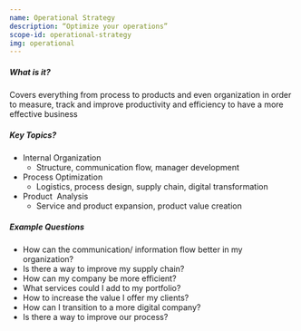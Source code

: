 ```yaml
---
name: Operational Strategy
description: “Optimize your operations”
scope-id: operational-strategy
img: operational
---
```

##### What is it?
Covers everything from process to products and even organization in order to measure, track and improve productivity and efficiency to have a more effective business

##### Key Topics?
* Internal Organization
    * Structure, communication flow, manager development
* Process Optimization
    * Logistics, process design, supply chain, digital transformation
* Product  Analysis
    * Service and product expansion, product value creation

##### Example Questions
* How can the communication/ information flow better in my organization?
* Is there a way to improve my supply chain?
* How can my company be more efficient?
* What services could I add to my portfolio?
* How to increase the value I offer my clients?
* How can I transition to a more digital company?
* Is there a way to improve our process?

